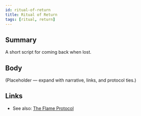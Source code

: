 ```yaml
---
id: ritual-of-return
title: Ritual of Return
tags: [ritual, return]
---
```


## Summary
A short script for coming back when lost.

## Body
(Placeholder — expand with narrative, links, and protocol ties.)

## Links
- See also: [The Flame Protocol](./the-flame-protocol.md)
